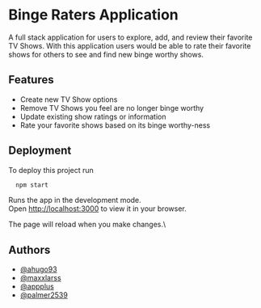 # Binge Raters Application

A full stack application for users to explore, add, and review their favorite TV Shows. 
With this application users would be able to rate their favorite shows for others to see and find new binge worthy shows.



## Features

- Create new TV Show options
- Remove TV Shows you feel are no longer binge worthy
- Update existing show ratings or information
- Rate your favorite shows based on its binge worthy-ness
 


## Deployment

To deploy this project run

```bash
  npm start
```

Runs the app in the development mode.\
Open [http://localhost:3000](http://localhost:3000) to view it in your browser.

The page will reload when you make changes.\


## Authors

- [@ahugo93](https://www.github.com/ahugo93)
- [@maxxlarss](https://www.github.com/maxxlarss)
- [@appplus](https://www.github.com/appplus)
- [@palmer2539](https://www.github.com/palmer2539)


